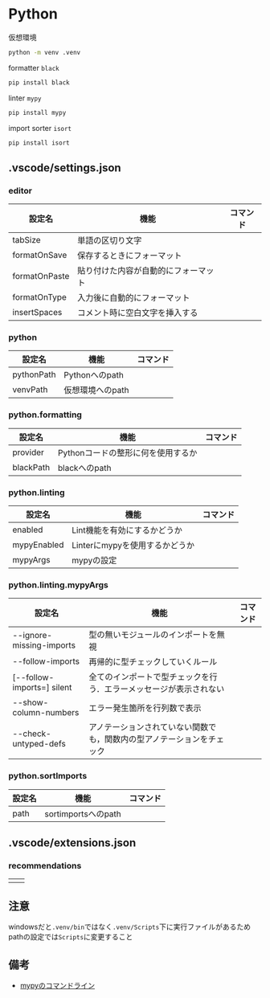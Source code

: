 # Python
仮想環境
```sh
python -m venv .venv
```

formatter `black`
```sh
pip install black
```

linter `mypy`
```sh
pip install mypy
```

import sorter `isort`
```sh
pip install isort
```

## .vscode/settings.json

### editor
| 設定名 | 機能 | コマンド |
| ---- | ---- | ---- |
| tabSize | 単語の区切り文字 ||
| formatOnSave | 保存するときにフォーマット ||
| formatOnPaste | 貼り付けた内容が自動的にフォーマット ||
| formatOnType | 入力後に自動的にフォーマット ||
| insertSpaces | コメント時に空白文字を挿入する ||
### python
| 設定名 | 機能 | コマンド |
| ---- | ---- | ---- |
| pythonPath | Pythonへのpath ||
| venvPath | 仮想環境へのpath ||
### python.formatting
| 設定名 | 機能 | コマンド |
| ---- | ---- | ---- |
| provider | Pythonコードの整形に何を使用するか ||
| blackPath | blackへのpath ||
### python.linting
| 設定名 | 機能 | コマンド |
| ---- | ---- | ---- |
| enabled | Lint機能を有効にするかどうか | |
| mypyEnabled | Linterにmypyを使用するかどうか | |
| mypyArgs | mypyの設定 | |
### python.linting.mypyArgs
| 設定名 | 機能 | コマンド |
| ---- | ---- | ---- |
| --ignore-missing-imports | 型の無いモジュールのインポートを無視 | |
| --follow-imports | 再帰的に型チェックしていくルール | |
| [--follow-imports=] silent | 全てのインポートで型チェックを行う．エラーメッセージが表示されない | |
| --show-column-numbers | エラー発生箇所を行列数で表示 | |
| --check-untyped-defs | アノテーションされていない関数でも，関数内の型アノテーションをチェック | |
### python.sortImports
| 設定名 | 機能 | コマンド |
| ---- | ---- | ---- |
| path | sortimportsへのpath ||

## .vscode/extensions.json
### recommendations
|||
| ---- | ---- |
|||

## 注意
windowsだと`.venv/bin`ではなく`.venv/Scripts`下に実行ファイルがあるためpathの設定では`Scripts`に変更すること

## 備考
- [mypyのコマンドライン](https://qiita.com/keng000/items/8e55e3cfdba888fba290)